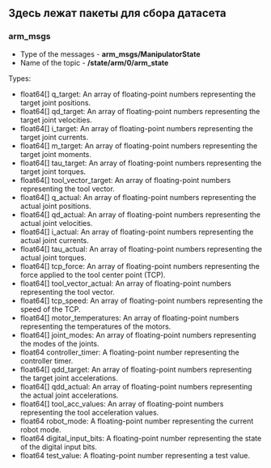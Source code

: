 ## Здесь лежат пакеты для сбора датасета

### arm_msgs
- Type of the messages - **arm_msgs/ManipulatorState**
- Name of the topic - **/state/arm/0/arm_state** 

Types: 
- float64[] q_target: An array of floating-point numbers representing the target joint positions.
- float64[] qd_target: An array of floating-point numbers representing the target joint velocities.
- float64[] i_target: An array of floating-point numbers representing the target joint currents.
- float64[] m_target: An array of floating-point numbers representing the target joint moments.
- float64[] tau_target: An array of floating-point numbers representing the target joint torques.
- float64[] tool_vector_target: An array of floating-point numbers representing the tool vector.
- float64[] q_actual: An array of floating-point numbers representing the actual joint positions.
- float64[] qd_actual: An array of floating-point numbers representing the actual joint velocities.
- float64[] i_actual: An array of floating-point numbers representing the actual joint currents.
- float64[] tau_actual: An array of floating-point numbers representing the actual joint torques.
- float64[] tcp_force: An array of floating-point numbers representing the force applied to the tool center point (TCP).
- float64[] tool_vector_actual: An array of floating-point numbers representing the tool vector.
- float64[] tcp_speed: An array of floating-point numbers representing the speed of the TCP.
- float64[] motor_temperatures: An array of floating-point numbers representing the temperatures of the motors.
- float64[] joint_modes: An array of floating-point numbers representing the modes of the joints.
- float64 controller_timer: A floating-point number representing the controller timer.
- float64[] qdd_target: An array of floating-point numbers representing the target joint accelerations.
- float64[] qdd_actual: An array of floating-point numbers representing the actual joint accelerations.
- float64[] tool_acc_values: An array of floating-point numbers representing the tool acceleration values.
- float64 robot_mode: A floating-point number representing the current robot mode.
- float64 digital_input_bits: A floating-point number representing the state of the digital input bits.
- float64 test_value: A floating-point number representing a test value.




